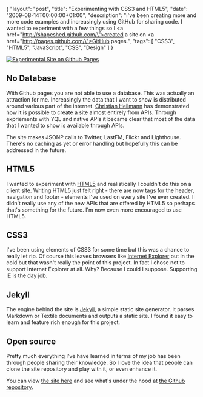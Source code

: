 {
  "layout": "post",
  "title": "Experimenting with CSS3 and HTML5",
  "date": "2009-08-14T00:00:00+01:00",
  "description": "I've been creating more and more code examples and increasingly using GitHub for sharing code. I wanted to experiment with a few things so I <a href=\"http://shapeshed.github.com/\">created a site</a> on <a href=\"http://pages.github.com/\">GitHub pages</a>.",
  "tags": [
    "CSS3",
    "HTML5",
    "JavaScript",
    "CSS",
    "Design"
  ]
}

[![Experimental Site on Github Pages][1]][2] 

## No Database

With Github pages you are not able to use a database. This was actually an attraction for me. Increasingly the data that I want to show is distributed around various part of the internet. [Christian Heilmann][2] has demonstrated how it is possible to create a site almost entirely from APIs. Through expriements with YQL and native APIs it became clear that most of the data that I wanted to show is available through APIs.

The site makes JSONP calls to Twitter, LastFM, Flickr and Lighthouse. There's no caching as yet or error handling but hopefully this can be addressed in the future. 

## HTML5

I wanted to experiment with [HTML5][3] and realistically I couldn't do this on a client site. Writing HTML5 just felt right - there are now tags for the header, navigation and footer - elements I've used on every site I've ever created. I didn't really use any of the new APIs that are offered by HTML5 so perhaps that's something for the future. I'm now even more encouraged to use HTML5.

## CSS3

I've been using elements of CSS3 for some time but this was a chance to really let rip. Of course this leaves browsers like [Internet Explorer][4] out in the cold but that wasn't really the point of this project. In fact I chose not to support Internet Explorer at all. Why? Because I could I suppose. Supporting IE is the day job.

## Jekyll

The engine behind the site is [Jekyll][9], a simple static site generator. It parses Markdown or Textile documents and outputs a static site. I found it easy to learn and feature rich enough for this project.

## Open source

Pretty much everything I've have learned in terms of my job has been through people sharing their knowledge. So I love the idea that people can clone the site repository and play with it, or even enhance it.

You can view [the site here][6] and see what's under the hood at [the Github repository][7].

 [1]: http://shapeshed.com/images/articles/github_site.jpg
 [2]: http://shapeshed.github.com/
 [3]: http://icant.co.uk/
 [4]: http://www.whatwg.org/specs/web-apps/current-work/multipage/
 [5]: http://www.microsoft.com/windows/internet-explorer/default.aspx
 [6]: http://github.com/mojombo/jekyll/tree/master
 [7]: http://shapeshed.github.com/
 [8]: http://github.com/shapeshed/shapeshed.github.com/
 [9]: https://github.com/jekyll/jekyll
